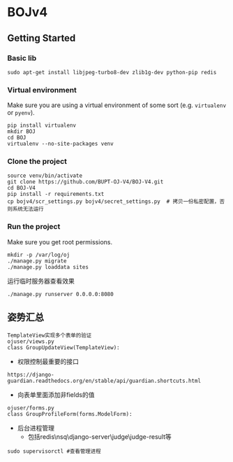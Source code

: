 BOJv4
===

## Getting Started

### Basic lib

```
sudo apt-get install libjpeg-turbo8-dev zlib1g-dev python-pip redis
```
### Virtual environment

Make sure you are using a virtual environment of some sort (e.g. `virtualenv` or
`pyenv`).

```
pip install virtualenv
mkdir BOJ
cd BOJ
virtualenv --no-site-packages venv
```

### Clone the project

```
source venv/bin/activate
git clone https://github.com/BUPT-OJ-V4/BOJ-V4.git
cd BOJ-V4
pip install -r requirements.txt 
cp bojv4/scr_settings.py bojv4/secret_settings.py  # 拷贝一份私密配置，否则系统无法运行
```

### Run the project

Make sure you get root permissions.

```        
mkdir -p /var/log/oj
./manage.py migrate
./manage.py loaddata sites
```


运行临时服务器查看效果
```
./manage.py runserver 0.0.0.0:8080

```

## 姿势汇总
```
TemplateView实现多个表单的验证
ojuser/views.py
class GroupUpdateView(TemplateView):
```
- 权限控制最重要的接口
```
https://django-guardian.readthedocs.org/en/stable/api/guardian.shortcuts.html
```
- 向表单里面添加非fields的值
```
ojuser/forms.py
class GroupProfileForm(forms.ModelForm):
```

- 后台进程管理
    - 包括redis\nsq\django-server\judge\judge-result等
```
sudo supervisorctl #查看管理进程
```

